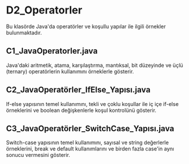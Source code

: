 # D2_Operatorler

Bu klasörde Java'da operatörler ve koşullu yapılar ile ilgili örnekler bulunmaktadır.

## C1_JavaOperatorler.java
Java'daki aritmetik, atama, karşılaştırma, mantıksal, bit düzeyinde ve üçlü (ternary) operatörlerin kullanımını örneklerle gösterir.

## C2_JavaOperatörler_IfElse_Yapısı.java
If-else yapısının temel kullanımını, tekli ve çoklu koşullar ile iç içe if-else örneklerini ve boolean değişkenlerle koşul kontrolünü gösterir.

## C3_JavaOperatörler_SwitchCase_Yapısı.java
Switch-case yapısının temel kullanımını, sayısal ve string değerlerle örneklerini, break ve default kullanımlarını ve birden fazla case'in aynı sonucu vermesini gösterir. 
